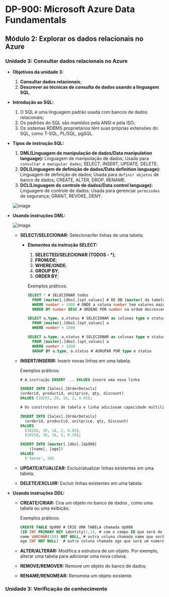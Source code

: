 # DP-900: Microsoft Azure Data Fundamentals

## Módulo 2: Explorar os dados relacionais no Azure

### Unidade 3: Consultar dados relacionais no Azure

- **Objetivos da unidade 3:**
  1. **Consultar dados relacionais**;
  2. **Descrever as técnicas de consulta de dados usando a linguagem SQL**.

- **Introdução ao SQL:**
  1. O SQL é uma linguagem padrão usada com bancos de dados relacionais;
  2. Os padrões do SQL são mantidos pela ANSI e pela ISO;
  3. Os sistemas RDBMS proprietários têm suas próprias extensões do SQL, como T-SQL, PL/SQL, pgSQL.
  
- **Tipos de instrução SQL:**
  1. **DML(Linguagem de manipulação de dados/Data manipulation language):** Linguagem de manipulação de dados; Usada para `consultar e manipular dados`; SELECT, INSERT, UPDATE, DELETE.
  2. **DDL(Linguagem de definição de dados/Data definition language):** Linguagem de definição de dados; Usada para `definir objetos` de banco de dados; CREATE, ALTER, DROP, RENAME.
  3. **DCL(Linguagem de controle de dados/Data control language):** Linguagem de controle de dados; Usada para gerenciar `permissões` de segurança; GRANT, REVOKE, DENY.

  ![image](https://user-images.githubusercontent.com/86172286/188338487-84a2c83a-f02b-4e13-b55e-c4ac0b465c54.png)

- **Usando instruções DML:**

  ![image](https://user-images.githubusercontent.com/86172286/188338719-dd74601d-dad2-4d67-841f-869abcba0d8d.png)
  
  - **SELECT/SELECIONAR:** Selecionar/ler linhas de uma tabela;
    - **Elementos da instrução SELECT:**
      1. **SELECTED/SELECIONAR (TODOS - *)**;
      2. **FROM/DE**;
      3. **WHERE/ONDE**;
      4. **GROUP BY**;
      5. **ORDER BY**;
      
      Exemplos práticos:
      ``` SQL
      SELECT * # SELECIONAR todos 
        FROM [master].[dbo].[spt_values] # DE DB [master] da tabela dbo os spt_values 
        WHERE number > 1000 # ONDE a coluna number tem valores maior que 1000
        ORDER BY number DESC # ORDENE POR number na ordem decrescente(padrão é ordem crescente - CRES)
      ```
      
      ``` SQL
      SELECT a.type, a.status # SELECIONAR as colunas type e status de a(nomeamos essa tabela assim logo abaixo)
        FROM [master].[dbo].[spt_values] a
        WHERE number > 1000
      ```
      
      ``` SQL
      SELECT a.type, a.status # SELECIONAR as colunas type e status de a(nomeamos essa tabela assim logo abaixo)
        FROM [master].[dbo].[spt_values] a
        WHERE number > 1000
        GROUP BY a.type, a.status # AGRUPAR POR type e status 
      ```
    
  - **INSERT/INSERIR:** Inserir novas linhas em uma tabela;

    Exemplos práticos:
    ``` SQL
    # A instrução INSERT ... VALUES insere uma nova linha
    
    INSERT INTO [Sales].[OrderDetails]
    (orderid, productid, unitprice, qty, discount)
    VALUES (10255, 39, 18, 2, 0.05);
    ```
    
    ``` SQL
    # Os construtores de tabela e linha adicionam capacidade multilinha à instrução INSERT ... VALUES
    
    INSERT INTO [Sales].[OrderDetails]
      (orderid, productid, unitprice, qty, discount)
    VALUES
      (10256, 39, 18, 2, 0.05),
      (10258, 39, 18, 5, 0.10);
    ```
     
    ``` SQL
    INSERT INTO [master].[dbo].[dp900]
	    ([name], [age])
    VALUES
      ('teste', 20)
    ```    
    
  - **UPDATE/ATUALIZAR:** Excluir/atualizar linhas existentes em uma tabela;
  - **DELETE/EXCLUIR:** Excluir linhas existentes em uma tabela.

- **Usando instruções DDL:**

  - **CREATE/CRIAR:** Cria um objeto no banco de dados , como uma tabela ou uma exibição;

    Exemplos práticos:
    ``` SQL
    CREATE TABLE dp900 # CRIE UMA TABELA chamada dp900
    (ID INT PRIMARY KEY identity(1,1), # com o campo ID que será do tipo inteiro(INT) e uma chave primária(PRIMARY KEY) e outra coluna cujo será um identificador/identity que será preenchido automáticamente de 1 em 1
    name VARCHAR(100) NOT NULL, # outra coluna chamada name que será um VARCHAR de 100 e não pode ser nulo(NOT NULL)
    age INT NOT NULL)  # outra coluna chamada age que será um numero inteuro(INT) e não pode ser nulo(NOT NULL)
    ```

  - **ALTER/ALTERAR:** Modifica a estrutura de um objeto. Por exemplo, alterar uma tabela para adicionar uma nova coluna;
  - **REMOVE/REMOVER:** Remove um objeto do banco de dados;
  - **RENAME/RENOMEAR:**  Renomeia um objeto existente.  


### Unidade 3: Verificação de conhecimento


